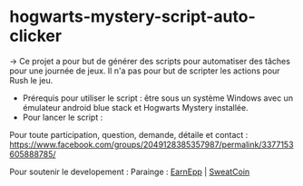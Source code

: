 # hogwarts-mystery-script-auto-clicker

-> Ce projet a pour but de générer des scripts pour automatiser des tâches pour une journée de jeux. Il n'a pas pour but de scripter les actions pour Rush le jeu.
* Prérequis pour utiliser le script : être sous un système Windows avec un émulateur android blue stack et Hogwarts Mystery installée.
* Pour lancer le  script : 

Pour toute participation, question, demande, détaile et contact : https://www.facebook.com/groups/2049128385357987/permalink/3377153605888785/

Pour soutenir le developement :
Parainge : <a href="https://earnapp.com/i/83x6lce">EarnEpp</a> | <a href="https://sweatco.in/hi/jodylan">SweatCoin</a> 

